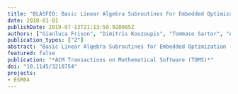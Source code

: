 ```yaml
---
title: "BLASFEO: Basic Linear Algebra Subroutines For Embedded Optimization"
date: 2018-01-01
publishDate: 2019-07-13T21:13:50.920085Z
authors: ["Gianluca Frison", "Dimitris Kouzoupis", "Tommaso Sartor", "Andrea Zanelli", "Moritz Diehl"]
publication_types: ["2"]
abstract: "Basic Linear Algebra Subroutines for Embedded Optimization (BLASFEO) is a dense linear algebra library providing high-performance implementations of BLAS- and LAPACK-like routines for use in embedded optimization and small-scale high-performance computing, in general. A key difference with respect to existing high-performance implementations of BLAS is that the computational performance is optimized for small- to medium-scale matrices, i.e., for sizes up to a few hundred. BLASFEO comes with three different implementations: a high-performance implementation aimed at providing the highest performance for matrices fitting in cache, a reference implementation providing portability and embeddability and optimized for very small matrices, and a wrapper to standard BLAS and LAPACK providing high performance on large matrices. The three implementations of BLASFEO together provide high-performance dense linear algebra routines for matrices ranging from very small to large. Compared to both open-source and proprietary highly tuned BLAS libraries, for matrices of size up to about 100, the high-performance implementation of BLASFEO is about 20--30% faster than the corresponding level 3 BLAS routines and two to three times faster than the corresponding LAPACK routines."
featured: false
publication: "*ACM Transactions on Mathematical Software (TOMS)*"
doi: "10.1145/3210754"
projects:
- ESR04
---
```


